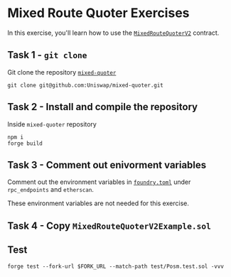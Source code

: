 # Mixed Route Quoter Exercises

In this exercise, you'll learn how to use the [`MixedRouteQuoterV2`](https://github.com/Uniswap/mixed-quoter/blob/main/src/MixedRouteQuoterV2.sol) contract.

## Task 1 - `git clone`

Git clone the repository [`mixed-quoter`](https://github.com/Uniswap/mixed-quoter/tree/main)

```shell
git clone git@github.com:Uniswap/mixed-quoter.git
```

## Task 2 - Install and compile the repository

Inside `mixed-quoter` repository

```shell
npm i
forge build
```

## Task 3 - Comment out enivorment variables

Comment out the environment variables in [`foundry.toml`](https://github.com/Uniswap/mixed-quoter/blob/d576527bff2e7c9db5434bb2b3806fd184610865/foundry.toml#L12-L53) under `rpc_endpoints` and `etherscan`.

These environment variables are not needed for this exercise.

## Task 4 - Copy `MixedRouteQuoterV2Example.sol`

## Test

```shell
forge test --fork-url $FORK_URL --match-path test/Posm.test.sol -vvv
```
